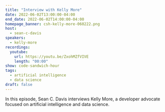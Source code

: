 ```yaml
---
title: "Interview with Kelly More"
date: 2022-06-02T13:00:00-04:00
end_date: 2022-06-02T14:00:00-04:00
homepage_banner: csh-kelly-more-060222.png
host:
  - sean-c-davis
speakers:
  - kelly-more
recordings:
  youtube:
    url: https://youtu.be/ZxohMZfVIVE
    length: "00:00"
show: code-sandwich-hour
tags:
  - artificial intelligence
  - data science
draft: false
---
```


In this episode, Sean C. Davis interviews Kelly More, a developer advocate focused on artificial intelligence and data science.
